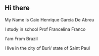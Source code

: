 ## Hi there 

My Name is Caio Henrique Garcia De Abreu

I study in school Prof Francelina Franco

I'am From Brazil

I live in the city of Buri/ state of Saint Paul

